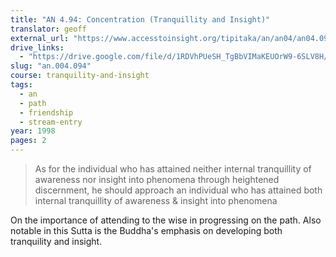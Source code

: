 ```yaml
---
title: "AN 4.94: Concentration (Tranquillity and Insight)"
translator: geoff
external_url: "https://www.accesstoinsight.org/tipitaka/an/an04/an04.094.than.html"
drive_links:
  - "https://drive.google.com/file/d/1RDVhPUeSH_TgBbVIMaKEUOrW9-6SLV8H/view?usp=drivesdk"
slug: "an.004.094"
course: tranquility-and-insight
tags:
  - an
  - path
  - friendship
  - stream-entry
year: 1998
pages: 2
---
```


> As for the individual who has attained neither internal tranquillity of awareness nor insight into phenomena through heightened discernment, he should approach an individual who has attained both internal tranquillity of awareness & insight into phenomena

On the importance of attending to the wise in progressing on the path. Also notable in this Sutta is the Buddha's emphasis on developing both tranquility and insight.
